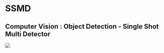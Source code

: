 SSMD
====

## Computer Vision : Object Detection - Single Shot Multi Detector

<img src="ssmd.gif" align="center">

